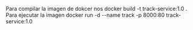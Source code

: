 Para compilar la imagen de dokcer nos
docker build -t track-service:1.0 .
Para ejecutar la imagen
docker run -d --name track -p 8000:80 track-service:1.0